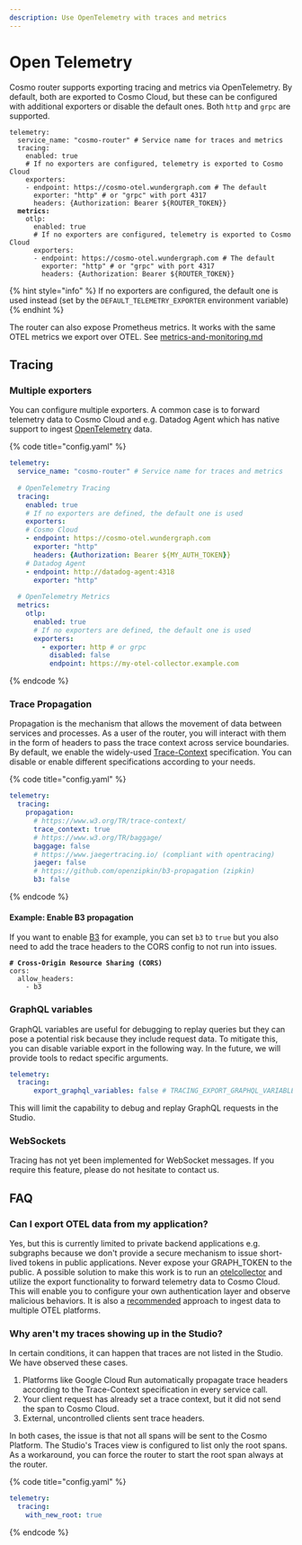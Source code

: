```yaml
---
description: Use OpenTelemetry with traces and metrics
---
```


# Open Telemetry

Cosmo router supports exporting tracing and metrics via OpenTelemetry. By default, both are exported to Cosmo Cloud, but these can be configured with additional exporters or disable the default ones. Both `http` and `grpc` are supported.

<pre class="language-yaml" data-title="config.yaml"><code class="lang-yaml">telemetry:
  service_name: "cosmo-router" # Service name for traces and metrics
  tracing:
    enabled: true
    # If no exporters are configured, telemetry is exported to Cosmo Cloud
    exporters:
    - endpoint: https://cosmo-otel.wundergraph.com # The default
      exporter: "http" # or "grpc" with port 4317
      headers: {Authorization: Bearer ${ROUTER_TOKEN}}
<strong>  metrics:
</strong>    otlp:
      enabled: true
      # If no exporters are configured, telemetry is exported to Cosmo Cloud
      exporters:
      - endpoint: https://cosmo-otel.wundergraph.com # The default
        exporter: "http" # or "grpc" with port 4317
        headers: {Authorization: Bearer ${ROUTER_TOKEN}}
</code></pre>

{% hint style="info" %}
If no exporters are configured, the default one is used instead (set by the `DEFAULT_TELEMETRY_EXPORTER` environment variable)
{% endhint %}

The router can also expose Prometheus metrics. It works with the same OTEL metrics we export over OTEL. See [metrics-and-monitoring.md](metrics-and-monitoring.md "mention")

## Tracing

### Multiple exporters

You can configure multiple exporters. A common case is to forward telemetry data to Cosmo Cloud and e.g. Datadog Agent which has native support to ingest  [OpenTelemetry](https://docs.datadoghq.com/opentelemetry/) data.

{% code title="config.yaml" %}
```yaml
telemetry:
  service_name: "cosmo-router" # Service name for traces and metrics
  
  # OpenTelemetry Tracing
  tracing:
    enabled: true
    # If no exporters are defined, the default one is used
    exporters:
    # Cosmo Cloud
    - endpoint: https://cosmo-otel.wundergraph.com
      exporter: "http"
      headers: {Authorization: Bearer ${MY_AUTH_TOKEN}}
    # Datadog Agent 
    - endpoint: http://datadog-agent:4318
      exporter: "http"
      
  # OpenTelemetry Metrics
  metrics:
    otlp:
      enabled: true
      # If no exporters are defined, the default one is used
      exporters:
        - exporter: http # or grpc
          disabled: false
          endpoint: https://my-otel-collector.example.com
```
{% endcode %}

### Trace Propagation

Propagation is the mechanism that allows the movement of data between services and processes. As a user of the router, you will interact with them in the form of headers to pass the trace context across service boundaries. By default, we enable the widely-used [Trace-Context](https://www.w3.org/TR/trace-context/) specification. You can disable or enable different specifications according to your needs.

{% code title="config.yaml" %}
```yaml
telemetry:
  tracing:
    propagation:
      # https://www.w3.org/TR/trace-context/
      trace_context: true
      # https://www.w3.org/TR/baggage/
      baggage: false
      # https://www.jaegertracing.io/ (compliant with opentracing)
      jaeger: false
      # https://github.com/openzipkin/b3-propagation (zipkin)
      b3: false   
```
{% endcode %}

#### Example: Enable B3 propagation

If you want to enable [B3](https://github.com/openzipkin/b3-propagation) for example, you can set `b3` to `true` but you also need to add the trace headers to the CORS config to not run into issues.

<pre class="language-yaml" data-title="config.yaml"><code class="lang-yaml"><strong># Cross-Origin Resource Sharing (CORS)
</strong>cors:
  allow_headers:
    - b3
</code></pre>

### GraphQL variables

GraphQL variables are useful for debugging to replay queries but they can pose a potential risk because they include request data. To mitigate this, you can disable variable export in the following way. In the future, we will provide tools to redact specific arguments.

```yaml
telemetry:
  tracing:
      export_graphql_variables: false # TRACING_EXPORT_GRAPHQL_VARIABLES
```

This will limit the capability to debug and replay GraphQL requests in the Studio.

### WebSockets

Tracing has not yet been implemented for WebSocket messages. If you require this feature, please do not hesitate to contact us.

## FAQ

### Can I export OTEL data from my application?

Yes, but this is currently limited to private backend applications e.g. subgraphs because we don't provide a secure mechanism to issue short-lived tokens in public applications. Never expose your GRAPH\_TOKEN to the public. A possible solution to make this work is to run an [otelcollector](https://docs.newrelic.com/docs/more-integrations/open-source-telemetry-integrations/opentelemetry/collector/opentelemetry-collector-intro/) and utilize the export functionality to forward telemetry data to Cosmo Cloud. This will enable you to configure your own authentication layer and observe malicious behaviors. It is also a [recommended](https://docs.newrelic.com/docs/more-integrations/open-source-telemetry-integrations/opentelemetry/best-practices/opentelemetry-best-practices-browser/) approach to ingest data to multiple OTEL platforms.

### Why aren't my traces showing up in the Studio?

In certain conditions, it can happen that traces are not listed in the Studio. We have observed these cases.&#x20;

1. Platforms like Google Cloud Run automatically propagate trace headers according to the Trace-Context specification in every service call.
2. Your client request has already set a trace context, but it did not send the span to Cosmo Cloud.
3. External, uncontrolled clients sent trace headers.

In both cases, the issue is that not all spans will be sent to the Cosmo Platform. The Studio's Traces view is configured to list only the root spans. As a workaround, you can force the router to start the root span always at the router.

{% code title="config.yaml" %}
```yaml
telemetry:
  tracing:
    with_new_root: true
```
{% endcode %}
